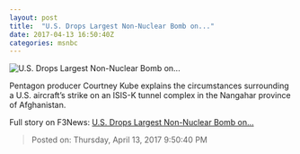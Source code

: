 ```yaml
---
layout: post
title:  "U.S. Drops Largest Non-Nuclear Bomb on..."
date: 2017-04-13 16:50:40Z
categories: msnbc
---
```


![U.S. Drops Largest Non-Nuclear Bomb on...](http://media1.s-nbcnews.com/j/MSNBC/Components/Video/201704/2017-04-13T16-52-13-266Z--1280x720.video_1067x600.jpg)

Pentagon producer Courtney Kube explains the circumstances surrounding a U.S. aircraft’s strike on an ISIS-K tunnel complex in the Nangahar province of Afghanistan.


Full story on F3News: [U.S. Drops Largest Non-Nuclear Bomb on...](http://www.f3nws.com/n/UCauYG)

> Posted on: Thursday, April 13, 2017 9:50:40 PM
